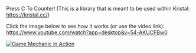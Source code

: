 Press C To Counter! (This is a library that is meant to be used within Kristal: https://kristal.cc/)

Click the image below to see how it works (or use the video link): https://www.youtube.com/watch?app=desktop&v=54-AKUCFBw0

[![Game Mechanic in Action](https://i.ytimg.com/vi/54-AKUCFBw0/sddefault.jpg)](https://www.youtube.com/watch?app=desktop&v=54-AKUCFBw0)
